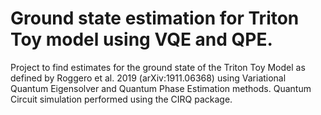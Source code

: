 # Ground state estimation for Triton Toy model using VQE and QPE.

Project to find estimates for the ground state of the Triton Toy Model as defined by Roggero et al. 2019 (arXiv:1911.06368) using Variational Quantum Eigensolver and Quantum Phase Estimation methods. Quantum Circuit simulation performed using the CIRQ package.
